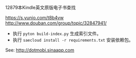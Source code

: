 12879本Kindle英文原版电子书查找

https://s.yunio.com/t8b4vw
http://www.douban.com/group/topic/32847941/

+ 执行 `pyton build-index.py` 生成索引文件。
+ 执行 `saecloud install -r requirements.txt` 安装依赖包。

See: http://dotmobi.sinaapp.com
